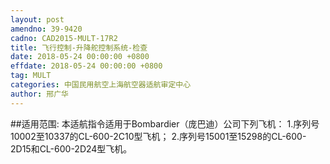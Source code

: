 ```yaml
---
layout: post
amendno: 39-9420
cadno: CAD2015-MULT-17R2
title: 飞行控制-升降舵控制系统-检查
date: 2018-05-24 00:00:00 +0800
effdate: 2018-05-24 00:00:00 +0800
tag: MULT
categories: 中国民用航空上海航空器适航审定中心
author: 邢广华
---
```


##适用范围:
本适航指令适用于Bombardier（庞巴迪）公司下列飞机：
1.序列号10002至10337的CL-600-2C10型飞机；
2.序列号15001至15298的CL-600-2D15和CL-600-2D24型飞机。

